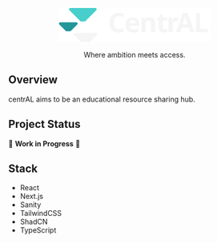 <p align="center">
  <img src="public\images\logowhite.svg" alt="centrAL" width="60%"/>
</p>

<p align="center">
  Where ambition meets access.
</p>

## Overview
centrAL aims to be an educational resource sharing hub.

## Project Status
🚧 **Work in Progress** 🚧

## Stack

- React
- Next.js
- Sanity
- TailwindCSS
- ShadCN
- TypeScript